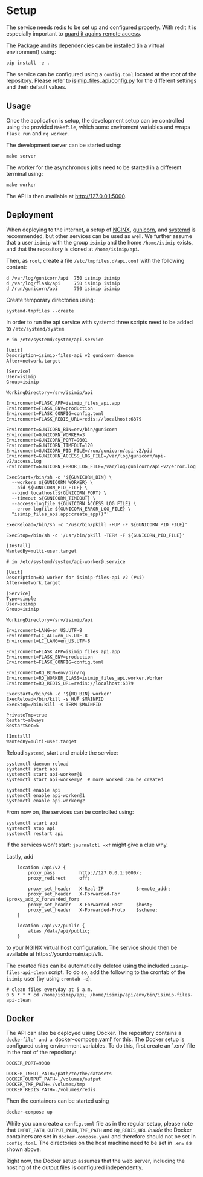 # Setup

The service needs [redis](https://redis.io/) to be set up and configured properly. With redit it is especially important to [guard it agains remote access](https://redis.io/topics/security).

The Package and its dependencies can be installed (in a virtual environment) using:

```
pip install -e .
```

The service can be configured using a `config.toml` located at the root of the repository. Please refer to [isimip_files_api/config.py](../isimip_files_api/config.py) for the different settings and their default values.

## Usage

Once the application is setup, the development setup can be controlled using the provided `Makefile`, which some enviroment variables and wraps `flask run`
and `rq worker`.

The development server can be started using:

```
make server
```

The worker for the asynchronous jobs need to be started in a different terminal using:

```
make worker
```

The API is then available at http://127.0.0.1:5000.

## Deployment

When deploying to the internet, a setup of [NGINX](https://www.nginx.com/), [gunicorn](https://gunicorn.org/), and [systemd](https://www.freedesktop.org/wiki/Software/systemd/) is recommended, but other services can be used as well. We further assume that a user `isimip` with the group `isimip` and the home `/home/isimip` exists, and that the repository is cloned at `/home/isimip/api`.

Then, as `root`, create a file `/etc/tmpfiles.d/api.conf` with the following content:

```
d /var/log/gunicorn/api  750 isimip isimip
d /var/log/flask/api     750 isimip isimip
d /run/gunicorn/api      750 isimip isimip
```

Create temporary directories using:

```
systemd-tmpfiles --create
```

In order to run the api service with systemd three scripts need to be added to `/etc/systemd/system`

```
# in /etc/systemd/system/api.service

[Unit]
Description=isimip-files-api v2 gunicorn daemon
After=network.target

[Service]
User=isimip
Group=isimip

WorkingDirectory=/srv/isimip/api

Environment=FLASK_APP=isimip_files_api.app
Environment=FLASK_ENV=production
Environment=FLASK_CONFIG=config.toml
Environment=FLASK_REDIS_URL=redis://localhost:6379

Environment=GUNICORN_BIN=env/bin/gunicorn
Environment=GUNICORN_WORKER=3
Environment=GUNICORN_PORT=9001
Environment=GUNICORN_TIMEOUT=120
Environment=GUNICORN_PID_FILE=/run/gunicorn/api-v2/pid
Environment=GUNICORN_ACCESS_LOG_FILE=/var/log/gunicorn/api-v2/access.log
Environment=GUNICORN_ERROR_LOG_FILE=/var/log/gunicorn/api-v2/error.log

ExecStart=/bin/sh -c '${GUNICORN_BIN} \
  --workers ${GUNICORN_WORKER} \
  --pid ${GUNICORN_PID_FILE} \
  --bind localhost:${GUNICORN_PORT} \
  --timeout ${GUNICORN_TIMEOUT} \
  --access-logfile ${GUNICORN_ACCESS_LOG_FILE} \
  --error-logfile ${GUNICORN_ERROR_LOG_FILE} \
  "isimip_files_api.app:create_app()"'

ExecReload=/bin/sh -c '/usr/bin/pkill -HUP -F ${GUNICORN_PID_FILE}'

ExecStop=/bin/sh -c '/usr/bin/pkill -TERM -F ${GUNICORN_PID_FILE}'

[Install]
WantedBy=multi-user.target
```

```
# in /etc/systemd/system/api-worker@.service

[Unit]
Description=RQ worker for isimip-files-api v2 (#%i)
After=network.target

[Service]
Type=simple
User=isimip
Group=isimip

WorkingDirectory=/srv/isimip/api

Environment=LANG=en_US.UTF-8
Environment=LC_ALL=en_US.UTF-8
Environment=LC_LANG=en_US.UTF-8

Environment=FLASK_APP=isimip_files_api.app
Environment=FLASK_ENV=production
Environment=FLASK_CONFIG=config.toml

Environment=RQ_BIN=env/bin/rq
Environment=RQ_WORKER_CLASS=isimip_files_api.worker.Worker
Environment=RQ_REDIS_URL=redis://localhost:6379

ExecStart=/bin/sh -c '${RQ_BIN} worker'
ExecReload=/bin/kill -s HUP $MAINPID
ExecStop=/bin/kill -s TERM $MAINPID

PrivateTmp=true
Restart=always
RestartSec=5

[Install]
WantedBy=multi-user.target
```

Reload `systemd`, start and enable the service:

```
systemctl daemon-reload
systemctl start api
systemctl start api-worker@1
systemctl start api-worker@2  # more worked can be created

systemctl enable api
systemctl enable api-worker@1
systemctl enable api-worker@2
```

From now on, the services can be controlled using:

```
systemctl start api
systemctl stop api
systemctl restart api
```

If the services won't start: `journalctl -xf` might give a clue why.

Lastly, add

```
    location /api/v2 {
        proxy_pass         http://127.0.0.1:9000/;
        proxy_redirect     off;

        proxy_set_header   X-Real-IP            $remote_addr;
        proxy_set_header   X-Forwarded-For      $proxy_add_x_forwarded_for;
        proxy_set_header   X-Forwarded-Host     $host;
        proxy_set_header   X-Forwarded-Proto    $scheme;
    }

    location /api/v2/public {
        alias /data/api/public;
    }
```

to your NGINX virtual host configuration. The service should then be available at https://yourdomain/api/v1/.

The created files can be automatically deleted using the included `isimip-files-api-clean` script. To do so, add the following to the crontab of the `isimip` user (by using `crontab -e`):

```
# clean files everyday at 5 a.m.
0 5 * * * cd /home/isimip/api; /home/isimip/api/env/bin/isimip-files-api-clean
```

## Docker

The API can also be deployed using Docker. The repository contains a `dockerfile' and a `docker-compose.yaml' for this. The Docker setup is configured using environment variables. To do this, first create an `.env' file in the root of the repository:

```
DOCKER_PORT=9000

DOCKER_INPUT_PATH=/path/to/the/datasets
DOCKER_OUTPUT_PATH=./volumes/output
DOCKER_TMP_PATH=./volumes/tmp
DOCKER_REDIS_PATH=./volumes/redis
```

Then the containers can be started using

```bash
docker-compose up
```

While you can create a `config.toml` file as in the regular setup, please note that `INPUT_PATH`, `OUTPUT_PATH`, `TMP_PATH` and `RQ_REDIS_URL` *inside* the Docker containers are set in `docker-compose.yaml` and therefore should not be set in `config.toml`. The directories on the host machine need to be set in `.env` as shown above.

Right now, the Docker setup assumes that the web server, including the hosting of the output files is configured independently.
